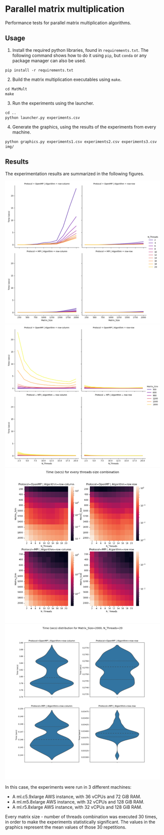 # Parallel matrix multiplication

Performance tests for parallel matrix multiplication algorithms.

## Usage

1. Install the required python libraries, found in `requirements.txt`. The following command shows how to do it using `pip`, but `conda` or any package manager can also be used.

```shell
pip install -r requirements.txt
```

2. Build the matrix multiplication executables using `make`.

```shell
cd MatMult
make
```

3. Run the experiments using the launcher.

```shell
cd ..
python launcher.py experiments.csv
```

4. Generate the graphics, using the results of the experiments from every machine.

```shell
python graphics.py experiments1.csv experiments2.csv experiments3.csv img/
```

## Results

The experimentation results are summarized in the following figures.

![Matrix size vs Time line plot](img/size-time.png)
![Threads vs Time line plot](img/threads-time.png)
![Matrix size vs Threads heatmap](img/size-threads-time.png)
![Matrix size vs Threads heatmap](img/distribution.png)

In this case, the experiments were run in 3 different machines:

- A ml.c5.9xlarge AWS instance, with 36 vCPUs and 72 GiB RAM.
- A ml.m5.8xlarge AWS instance, with 32 vCPUs and 128 GiB RAM.
- A ml.r5.8xlarge AWS instance, with 32 vCPUs and 128 GiB RAM.

Every matrix size - number of threads combination was executed 30 times, in order to make the experiments statistically significant. The values in the graphics represent the mean values of those 30 repetitions.
